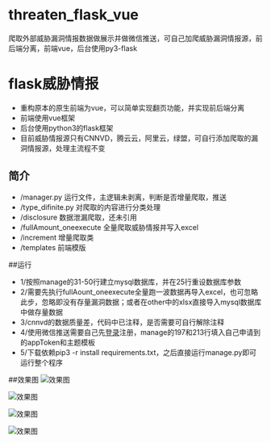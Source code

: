 # threaten_flask_vue
爬取外部威胁漏洞情报数据做展示并做微信推送，可自己加爬威胁漏洞情报源，前后端分离，前端vue，后台使用py3-flask
# flask威胁情报
-   重构原本的原生前端为vue，可以简单实现翻页功能，并实现前后端分离
-   前端使用vue框架
-   后台使用python3的flask框架
-   目前威胁情报源只有CNNVD，腾云云，阿里云，绿盟，可自行添加爬取的漏洞情报源，处理主流程不变
## 简介
- /manager.py 运行文件，主逻辑未剥离，判断是否增量爬取，推送
- /type_difinite.py 对爬取的内容进行分类处理
- /disclosure 数据泄漏爬取，还未引用
- /fullAmount_oneexecute 全量爬取威胁情报并写入excel
- /increment 增量爬取类
- /templates 前端模版

##运行
-   1/按照manage的31-50行建立mysql数据库，并在25行重设数据库参数
-   2/需要先执行fullAount_oneexecute全量跑一波数据再导入excel，也可忽略此步，忽略即没有存量漏洞数据；或者在other中的xlsx直接导入mysql数据库中做存量数据
-   3/cnnvd的数据质量差，代码中已注释，是否需要可自行解除注释
-   4/使用微信推送需要自己先[登录](https://wxpusher.zjiecode.com/docs/#/)注册，manage的197和213行填入自己申请到的appToken和主题模板
-   5/下载依赖pip3 -r install requirements.txt，之后直接运行manage.py即可运行整个程序

##效果图
![效果图](./other/微信效果图.png "效果图")

![效果图](./other/手机端查看图.jpeg "效果图")

![效果图](./other/微信推送详情.png "效果图")

![效果图](./other/前端效果图.png "效果图")


